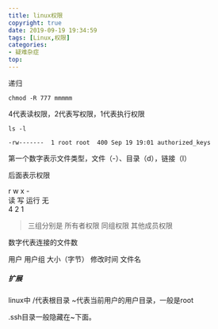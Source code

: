 ```yaml
---
title: linux权限
copyright: true
date: 2019-09-19 19:34:59
tags: [Linux,权限]
categories:
- 疑难杂症
top:
---
```


递归
```
chmod -R 777 mmmmm
```

4代表读权限，2代表写权限，1代表执行权限

```
ls -l
```
```
-rw-------  1 root root  400 Sep 19 19:01 authorized_keys
```
第一个数字表示文件类型，文件（-）、目录（d），链接（l）

后面表示权限

r w x -  
读 写 运行 无  
4 2 1

> 三组分别是 所有者权限 同组权限 其他成员权限

数字代表连接的文件数

用户 用户组 大小（字节） 修改时间 文件名

##### 扩展
linux中 /代表根目录 ~代表当前用户的用户目录，一般是root

.ssh目录一般隐藏在~下面。